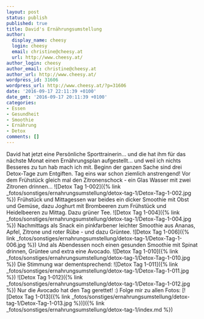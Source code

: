 ```yaml
---
layout: post
status: publish
published: true
title: David's Ernährungsumstellung
author:
  display_name: cheesy
  login: cheesy
  email: christine@cheesy.at
  url: http://www.cheesy.at/
author_login: cheesy
author_email: christine@cheesy.at
author_url: http://www.cheesy.at/
wordpress_id: 31606
wordpress_url: http://www.cheesy.at/?p=31606
date: '2016-09-17 22:11:39 +0100'
date_gmt: '2016-09-17 20:11:39 +0100'
categories:
- Essen
- Gesundheit
- Smoothie
- Ernährung
- Detox
comments: []
---
```

David hat jetzt eine Persönliche Sporttrainerin... und die hat ihm für das nächste Monat einen Ernährungsplan aufgestellt... und weil ich nichts Besseres zu tun hab mach ich mit. Beginn der ganzen Sache sind drei Detox-Tage zum Entgiften. Tag eins war schon ziemlich anstrengend!
Vor dem Frühstück gleich mal den Zitronenschock - ein Glas Wasser mit zwei Zitronen drinnen...
![Detox Tag 1-002]({% link _fotos/sonstiges/ernahrungsumstellung/detox-tag-1/Detox-Tag-1-002.jpg %})
Frühstück und Mittagessen war beides ein dicker Smoothie mit Obst und Gemüse, dazu Joghurt mit Brombeeren zum Frühstück und Heidelbeeren zu Mittag. Dazu grüner Tee.
![Detox Tag 1-004]({% link _fotos/sonstiges/ernahrungsumstellung/detox-tag-1/Detox-Tag-1-004.jpg %})
Nachmittags als Snack ein pinkfarbener leichter Smoothie aus Ananas, Apfel, Zitrone und roter Rübe - und dazu Grüntee.
![Detox Tag 1-006]({% link _fotos/sonstiges/ernahrungsumstellung/detox-tag-1/Detox-Tag-1-006.jpg %})
Und als Abendessen noch einen gesunden Smoothie mit Spinat drinnen, Grüntee und extra eine Avocado.
![Detox Tag 1-010]({% link _fotos/sonstiges/ernahrungsumstellung/detox-tag-1/Detox-Tag-1-010.jpg %})
Die Stimmung war dementsprechend:
![Detox Tag 1-011]({% link _fotos/sonstiges/ernahrungsumstellung/detox-tag-1/Detox-Tag-1-011.jpg %})
![Detox Tag 1-012]({% link _fotos/sonstiges/ernahrungsumstellung/detox-tag-1/Detox-Tag-1-012.jpg %})
Nur die Avocado hat den Tag gerettet! :)
Folge mir zu allen Fotos:
[![Detox Tag 1-013]({% link _fotos/sonstiges/ernahrungsumstellung/detox-tag-1/Detox-Tag-1-013.jpg %})]({% link _fotos/sonstiges/ernahrungsumstellung/detox-tag-1/index.md %})
